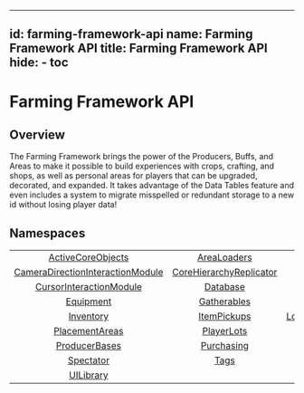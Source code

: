 
---
id: farming-framework-api
name: Farming Framework API
title: Farming Framework API
hide:
    - toc
---

<style>

.md-nav--primary .md-nav__link[for=__toc] ~ .md-nav {

    display: none;

}

</style>

# Farming Framework API

## Overview

The Farming Framework brings the power of the Producers, Buffs, and Areas to make it possible to build experiences with crops, crafting, and shops, as well as personal areas for players that can be upgraded, decorated, and expanded. It takes advantage of the Data Tables feature and even includes a system to migrate misspelled or redundant storage to a new id without losing player data!

## Namespaces

|   |   |   |   |
|:-:|:-:|:-:|:-:|
| [ActiveCoreObjects](../farming-framework-api/activecoreobjects.md) | [AreaLoaders](../farming-framework-api/arealoaders.md) | [Areas](../farming-framework-api/areas.md) | [Buffs](../farming-framework-api/buffs.md) |
| [CameraDirectionInteractionModule](../farming-framework-api/cameradirectioninteractionmodule.md) | [CoreHierarchyReplicator](../farming-framework-api/corehierarchyreplicator.md) | [Crafting](../farming-framework-api/crafting.md) | [Currency](../farming-framework-api/currency.md) |
| [CursorInteractionModule](../farming-framework-api/cursorinteractionmodule.md) | [Database](../farming-framework-api/database.md) | [DataMigration](../farming-framework-api/datamigration.md) | [Drops](../farming-framework-api/drops.md) |
| [Equipment](../farming-framework-api/equipment.md) | [Gatherables](../farming-framework-api/gatherables.md) | [IconManager](../farming-framework-api/iconmanager.md) | [InteractionManager](../farming-framework-api/interactionmanager.md) |
| [Inventory](../farming-framework-api/inventory.md) | [ItemPickups](../farming-framework-api/itempickups.md) | [LookInteractionModule](../farming-framework-api/lookinteractionmodule.md) | [Placeables](../farming-framework-api/placeables.md) |
| [PlacementAreas](../farming-framework-api/placementareas.md) | [PlayerLots](../farming-framework-api/playerlots.md) | [PlayerUpgrades](../farming-framework-api/playerupgrades.md) | [PointerInteractionModule](../farming-framework-api/pointerinteractionmodule.md) |
| [ProducerBases](../farming-framework-api/producerbases.md) | [Purchasing](../farming-framework-api/purchasing.md) | [ReliableEvents](../farming-framework-api/reliableevents.md) | [SpawnPoints](../farming-framework-api/spawnpoints.md) |
| [Spectator](../farming-framework-api/spectator.md) | [Tags](../farming-framework-api/tags.md) | [Tooltiip](../farming-framework-api/tooltiip.md) | [TriggerInteractionModule](../farming-framework-api/triggerinteractionmodule.md) |
| [UILibrary](../farming-framework-api/uilibrary.md) |
